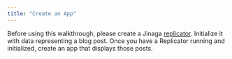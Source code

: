 ```yaml
---
title: "Create an App"
---
```


Before using this walkthrough, please create a Jinaga [replicator](../replicator/).
Initialize it with data representing a blog post.
Once you have a Replicator running and initialized, create an app that displays those posts.
